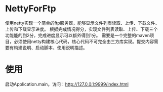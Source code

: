 # NettyForFtp
使用netty实现一个简单的ftp服务器，能够显示文件列表读取、上传、下载文件、上传和下载显示进度。 根据完成情况得分，实现文件列表读取、上传、下载三个功能能的到2分，完成进度显示可以额外得到1分。 需要是一个完整的maven项目，必须使用netty构建核心代码，核心代码不可完全由三方库实现。提交内容需要有构建说明、启动脚本、使用说明描述。


# 使用
启动Application.main，访问：http://127.0.0.1:9999/index.html
